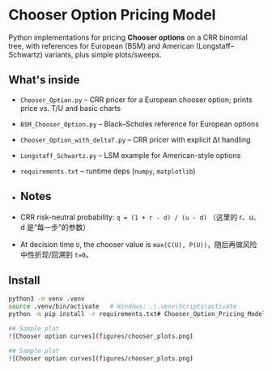 # Chooser Option Pricing Model

Python implementations for pricing **Chooser options** on a CRR binomial tree, with references for European (BSM) and American (Longstaff–Schwartz) variants, plus simple plots/sweeps.

## What's inside
- `Chooser_Option.py` – CRR pricer for a European chooser option; prints price vs. T/U and basic charts
- `BSM_Chooser_Option.py` – Black–Scholes reference for European options
- `Chooser_Option_with_deltaT.py` – CRR pricer with explicit Δt handling
- `Longstaff_Schwartz.py` – LSM example for American-style options
- `requirements.txt` – runtime deps (`numpy`, `matplotlib`)
  
- ## Notes
- CRR risk-neutral probability: `q = (1 + r - d) / (u - d)` （这里的 r、u、d 是“每一步”的参数）
- At decision time `U`, the chooser value is `max(C(U), P(U))`，随后再做风险中性折现/回溯到 `t=0`。

## Install
```bash
python3 -m venv .venv
source .venv/bin/activate   # Windows: .\.venv\Scripts\activate
python -m pip install -r requirements.txt# Chooser_Option_Pricing_Model

## Sample plot
![Chooser option curves](figures/chooser_plots.png)

## Sample plot
![Chooser option curves](figures/chooser_plots.png)
